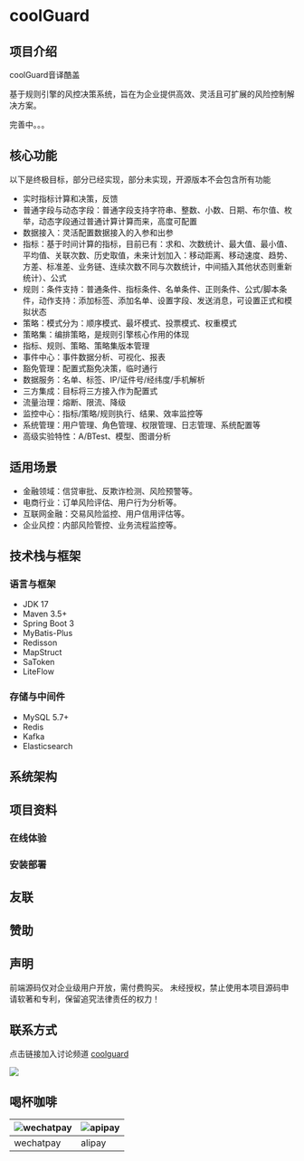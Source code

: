 # coolGuard

## 项目介绍

coolGuard音译酷盖

基于规则引擎的风控决策系统，旨在为企业提供高效、灵活且可扩展的风险控制解决方案。

完善中。。。

## 核心功能

以下是终极目标，部分已经实现，部分未实现，开源版本不会包含所有功能

+ 实时指标计算和决策，反馈
+ 普通字段与动态字段：普通字段支持字符串、整数、小数、日期、布尔值、枚举，动态字段通过普通计算计算而来，高度可配置
+ 数据接入：灵活配置数据接入的入参和出参
+ 指标：基于时间计算的指标，目前已有：求和、次数统计、最大值、最小值、平均值、关联次数、历史取值，未来计划加入：移动距离、移动速度、趋势、方差、标准差、业务链、连续次数不同与次数统计，中间插入其他状态则重新统计）、公式
+ 规则：条件支持：普通条件、指标条件、名单条件、正则条件、公式/脚本条件，动作支持：添加标签、添加名单、设置字段、发送消息，可设置正式和模拟状态
+ 策略：模式分为：顺序模式、最坏模式、投票模式、权重模式
+ 策略集：编排策略，是规则引擎核心作用的体现
+ 指标、规则、策略、策略集版本管理
+ 事件中心：事件数据分析、可视化、报表
+ 豁免管理：配置式豁免决策，临时通行
+ 数据服务：名单、标签、IP/证件号/经纬度/手机解析
+ 三方集成：目标将三方接入作为配置式
+ 流量治理：熔断、限流、降级
+ 监控中心：指标/策略/规则执行、结果、效率监控等
+ 系统管理：用户管理、角色管理、权限管理、日志管理、系统配置等
+ 高级实验特性：A/BTest、模型、图谱分析

## 适用场景

+ 金融领域：信贷审批、反欺诈检测、风险预警等。
+ 电商行业：订单风险评估、用户行为分析等。
+ 互联网金融：交易风险监控、用户信用评估等。
+ 企业风控：内部风险管控、业务流程监控等。

## 技术栈与框架

### 语言与框架

+ JDK 17
+ Maven 3.5+
+ Spring Boot 3
+ MyBatis-Plus
+ Redisson
+ MapStruct
+ SaToken
+ LiteFlow

### 存储与中间件

+ MySQL 5.7+
+ Redis
+ Kafka
+ Elasticsearch

## 系统架构

## 项目资料

### 在线体验

### 安装部署


## 友联

## 赞助

## 声明

前端源码仅对企业级用户开放，需付费购买。
未经授权，禁止使用本项目源码申请软著和专利，保留追究法律责任的权力！

## 联系方式

点击链接加入讨论频道 [coolguard](https://pd.qq.com/s/crz7xwtsg)

![](https://wnhyang.github.io/images/wechat_channel.webp)

## 喝杯咖啡

| ![wechatpay](https://wnhyang.github.io/images/wechatpay.webp) | ![apipay](https://wnhyang.github.io/images/alipay.webp) |
|---------------------------------------------------------------|---------------------------------------------------------|
| wechatpay                                                     | alipay                                                  |




